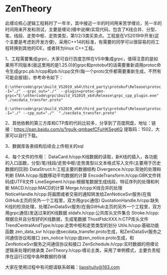 # ZenTheory
此缠论核心逻辑工程耗时了一年半，其中接近一半的时间用来苦学缠论，另一半的时间用来开发和测试，主要是缠论(缠中说禅)实现代码，包含了K线合并、分型、笔、线段、走势中枢、走势类型，第1/2/3类买卖点。工程是在VS2019中开发(这个主要是考虑到开发方便)，采用C++14的标准，有需要的同学可以很容易的将工程转换到其他的IDE，或者转为linux C++工程。

1、工程需要集成grpc，大家可自行百度怎样在VS中集成grpc，值得注意的是如果用不同版本(我这里用的是1.25.0)的grpc和protobuf的话需要重新调用protoc命令生成grpc.pb.h/cpp和pb.h/cpp文件(每一个proto文件都需要重新生成，不然有可能会报错)，参考命令如下：
	
	E:\othercode\grpc\build_VS2019_x64\third_party\protobuf\Release\protoc.exe -I="./" --grpc_out="./"  --plugin=protoc-gen-grpc=“E:\othercode\grpc\build_VS2019_x64\Release\grpc_cpp_plugin.exe"  "./secdata_transfer.proto"
	
	E:\othercode\grpc\build_VS2019_x64\third_party\protobuf\Release\protoc.exe -I="./" --cpp_out="./"  "./secdata_transfer.proto"

2、其他依赖的第三方库和CTP库的代码比较多，分享到了百度网盘，地址：链接：https://pan.baidu.com/s/1rgulk-qmbaefCFuHKSegKQ 提取码：1502，大家可以自行下载。

3、数据库各表结构后续会上传相关的sql

4、每个文件的作用：
DataCard.h/cpp:K线数据的读取，新K线的插入，各功能的入口函数，分型/笔/线段/走势中枢/走势类型以文本格式写入文件(主要用于历史数据的回测)
DataStruct.h:工程主要的数据结构
Divergence.h/cpp:背驰的处理和判断
EMA.h/cpp:指数移动平均数据的计算
EncodeTransform.h/cpp:GBK文件转码成UTF8文件
LineSegment.h/cpp:根据笔数据生成线段，特征序列的处理和判断
MACD.h/cpp:MACD的计算
Merge.h/cpp:K线合并的处理
NoticeHandle.h/cpp:将画图或者交易的通知转发给ZenNoticeSvr服务(在我GitHub主页的另外一个工程里，双方用grpc通信)
QuotationHandle.h/cpp:缺失K线的检测处理，处理ZenDataSvr服务(在我GitHub主页的另外一个工程里，双方用grpc通信)发送过来的K线数据
stdafx.h/cpp:公共库头文件集合
Stroke.h/cpp:根据合并且分型好的K线数据，生成笔数据
ThostFtdcXXX.h:CTP库头文件
TrendCentralAndType.h/cpp:走势中枢和走势类型的划分
Utils.h/cpp:基础功能函数
zen_data_svr h/cpp:由secdata_transfer.proto生成，和ZenDataSvr服务之间通信协议和接口
zen_notice h/cpp:由zen_notice.proto生成，和ZenNoticeSvr服务之间通信协议和接口
ZenSchedule.h/cpp:实时数据的用缠论逻辑来处理的继承类
ZenTheory.h/cpp:缠论主类，采用了单例模式，主要负责程序在运行过程中各种数据的存储



大家在使用过程中有问题请联系邮箱：liaoshuilv@163.com
